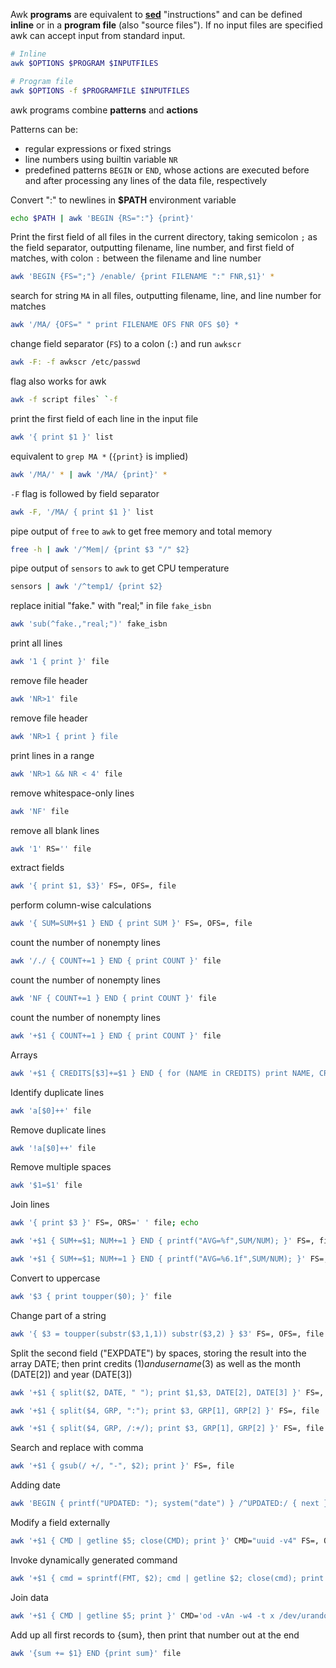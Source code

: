 Awk **programs** are equivalent to [**sed**](#sed) "instructions" and can be defined **inline** or in a **program file** (also "source files"). 
If no input files are specified awk can accept input from standard input.

```sh 
# Inline
awk $OPTIONS $PROGRAM $INPUTFILES

# Program file
awk $OPTIONS -f $PROGRAMFILE $INPUTFILES
```

awk programs combine **patterns** and **actions**

Patterns can be:

- regular expressions or fixed strings
- line numbers using builtin variable `NR`
- predefined patterns `BEGIN` or `END`, whose actions are executed before and after processing any lines of the data file, respectively

Convert ":" to newlines in **$PATH** environment variable
```sh
echo $PATH | awk 'BEGIN {RS=":"} {print}'
```

Print the first field of all files in the current directory, taking semicolon `;` as the field separator, outputting filename, line number, and first field of matches, with colon `:` between the filename and line number
```sh
awk 'BEGIN {FS=";"} /enable/ {print FILENAME ":" FNR,$1}' *
```
search for string `MA` in all files, outputting filename, line, and line number for matches
```sh
awk '/MA/ {OFS=" " print FILENAME OFS FNR OFS $0} *
``` 
change field separator (`FS`) to a colon (`:`) and run `awkscr`
```sh
awk -F: -f awkscr /etc/passwd
```
flag also works for awk
```sh
awk -f script files` `-f
```
print the first field of each line in the input file
```sh
awk '{ print $1 }' list
```
equivalent to `grep MA *` (`{print}` is implied)
```sh
awk '/MA/' * | awk '/MA/ {print}' *
```
`-F` flag is followed by field separator
```sh
awk -F, '/MA/ { print $1 }' list
```
pipe output of `free` to `awk` to get free memory and total memory
```sh
free -h | awk '/^Mem|/ {print $3 "/" $2}
```
pipe output of `sensors` to `awk` to get CPU temperature
```sh
sensors | awk '/^temp1/ {print $2}
```
replace initial "fake." with "real;" in file `fake_isbn`
```sh
awk 'sub(^fake.,"real;")' fake_isbn
```
print all lines
```sh
awk '1 { print }' file
```
remove file header
```sh
awk 'NR>1' file
```
remove file header
```sh
awk 'NR>1 { print } file
```
print lines in a range
```sh
awk 'NR>1 && NR < 4' file
```
remove whitespace-only lines
```sh
awk 'NF' file
```
remove all blank lines
```sh
awk '1' RS='' file
```
extract fields
```sh
awk '{ print $1, $3}' FS=, OFS=, file
```
perform column-wise calculations
```sh
awk '{ SUM=SUM+$1 } END { print SUM }' FS=, OFS=, file
```
count the number of nonempty lines
```sh
awk '/./ { COUNT+=1 } END { print COUNT }' file
```
count the number of nonempty lines
```sh
awk 'NF { COUNT+=1 } END { print COUNT }' file
```
count the number of nonempty lines
```sh
awk '+$1 { COUNT+=1 } END { print COUNT }' file
```
Arrays
```sh
awk '+$1 { CREDITS[$3]+=$1 } END { for (NAME in CREDITS) print NAME, CREDITS[NAME] }' FS=, file
```
Identify duplicate lines
```sh
awk 'a[$0]++' file
```
Remove duplicate lines
```sh
awk '!a[$0]++' file
```
Remove multiple spaces
```sh
awk '$1=$1' file
```
Join lines
```sh
awk '{ print $3 }' FS=, ORS=' ' file; echo
```
```sh
awk '+$1 { SUM+=$1; NUM+=1 } END { printf("AVG=%f",SUM/NUM); }' FS=, file` | format 
```
```sh
awk '+$1 { SUM+=$1; NUM+=1 } END { printf("AVG=%6.1f",SUM/NUM); }' FS=, file
```
Convert to uppercase 
```sh
awk '$3 { print toupper($0); }' file
```
Change part of a string
```sh
awk '{ $3 = toupper(substr($3,1,1)) substr($3,2) } $3' FS=, OFS=, file
```
Split the second field ("EXPDATE") by spaces, storing the result into the array DATE; then print credits ($1) and username ($3) as well as the month (DATE[2]) and year (DATE[3]) 
```sh
awk '+$1 { split($2, DATE, " "); print $1,$3, DATE[2], DATE[3] }' FS=, OFS=, file
```
```sh
awk '+$1 { split($4, GRP, ":"); print $3, GRP[1], GRP[2] }' FS=, file
```
```sh
awk '+$1 { split($4, GRP, /:+/); print $3, GRP[1], GRP[2] }' FS=, file
``` 
Search and replace with comma 
```sh
awk '+$1 { gsub(/ +/, "-", $2); print }' FS=, file
```
Adding date 
```sh
awk 'BEGIN { printf("UPDATED: "); system("date") } /^UPDATED:/ { next } 1' file
```
Modify a field externally 
```sh
awk '+$1 { CMD | getline $5; close(CMD); print }' CMD="uuid -v4" FS=, OFS=, file
```
Invoke dynamically generated command
```sh
awk '+$1 { cmd = sprintf(FMT, $2); cmd | getline $2; close(cmd); print }' FMT='date -I -d "%s"'  FS=, file
```
Join data
```sh
awk '+$1 { CMD | getline $5; print }' CMD='od -vAn -w4 -t x /dev/urandom' FS=, file
```
Add up all first records to {sum}, then print that number out at the end
```sh
awk '{sum += $1} END {print sum}' file
```
